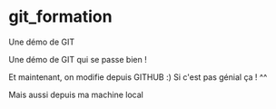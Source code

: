 # git_formation
Une démo de GIT

Une démo de GIT qui se passe bien !

Et maintenant, on modifie depuis GITHUB :) Si c'est pas génial ça ! ^^

Mais aussi depuis ma machine local
